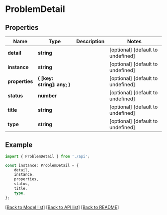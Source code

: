 # ProblemDetail


## Properties

Name | Type | Description | Notes
------------ | ------------- | ------------- | -------------
**detail** | **string** |  | [optional] [default to undefined]
**instance** | **string** |  | [optional] [default to undefined]
**properties** | **{ [key: string]: any; }** |  | [optional] [default to undefined]
**status** | **number** |  | [optional] [default to undefined]
**title** | **string** |  | [optional] [default to undefined]
**type** | **string** |  | [optional] [default to undefined]

## Example

```typescript
import { ProblemDetail } from './api';

const instance: ProblemDetail = {
    detail,
    instance,
    properties,
    status,
    title,
    type,
};
```

[[Back to Model list]](../README.md#documentation-for-models) [[Back to API list]](../README.md#documentation-for-api-endpoints) [[Back to README]](../README.md)
